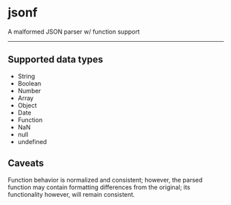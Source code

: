 # jsonf

A malformed JSON parser w/ function support

---

## Supported data types

- String
- Boolean
- Number
- Array
- Object
- Date
- Function
- NaN
- null
- undefined

## Caveats

Function behavior is normalized and consistent; however, the parsed function may contain formatting differences from the original; its functionality however, will remain consistent.
